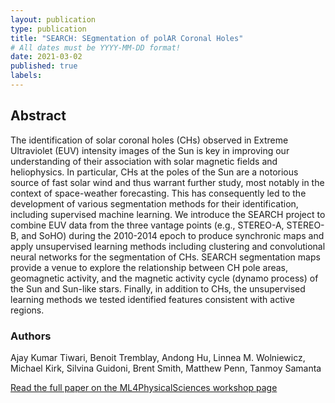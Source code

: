 ```yaml
---
layout: publication
type: publication
title: "SEARCH: SEgmentation of polAR Coronal Holes"
# All dates must be YYYY-MM-DD format!
date: 2021-03-02
published: true
labels:
---
```


## Abstract

The identification of solar coronal holes (CHs) observed in Extreme Ultraviolet (EUV) intensity images of the Sun is key in improving our understanding of their association with solar magnetic fields and heliophysics. In particular, CHs at the poles of the Sun are a notorious source of fast solar wind and thus warrant further study, most notably in the context of space-weather forecasting. This has consequently led to the development of various segmentation methods for their identification, including supervised machine learning. We introduce the SEARCH project to combine EUV data from the three vantage points (e.g., STEREO-A, STEREO-B, and SoHO) during the 2010-2014 epoch to produce synchronic maps and apply unsupervised learning methods including clustering and convolutional neural networks for the segmentation of CHs. SEARCH segmentation maps provide a venue to explore the relationship between CH pole areas, geomagnetic activity, and the magnetic activity cycle (dynamo process) of the Sun and Sun-like stars. Finally, in addition to CHs, the unsupervised learning methods we tested identified features consistent with active regions.

### Authors

Ajay Kumar Tiwari, Benoit Tremblay, Andong Hu, Linnea M. Wolniewicz, Michael Kirk, Silvina Guidoni, Brent Smith, Matthew Penn, Tanmoy Samanta

[Read the full paper on the ML4PhysicalSciences workshop page](https://ml4physicalsciences.github.io/2020/files/NeurIPS_ML4PS_2020_83.pdf)
